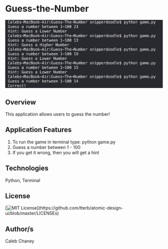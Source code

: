 # Guess-the-Number
![](https://github.com/Cachamoe/Guess-The-Number/blob/main/Screen%20Shot%202021-04-01%20at%204.51.45%20PM.png)
## Overview
This application allows users to guess the number!

## Application Features
1) To run the game in terminal type: python game.py 
2) Guess a number between 1 - 100 
3) If you get it wrong, then you will get a hint 

## Technologies
Python, Terminal

## License 
[![MIT License](https://img.shields.io/apm/l/atomic-design-ui.svg?)](https://github.com/tterb/atomic-design-ui/blob/master/LICENSEs)

## Author/s
Caleb Chaney

